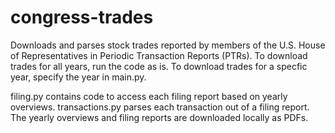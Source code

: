 # congress-trades

Downloads and parses stock trades reported by members of the U.S. House of Representatives in Periodic Transaction 
Reports (PTRs). To download trades for all years, run the code as is. To download trades for a specfic year, specify the
year in main.py.

filing.py contains code to access each filing report based on yearly overviews. transactions.py parses each transaction out of a filing report. The yearly overviews and filing reports are downloaded locally as PDFs.
